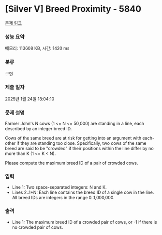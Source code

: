 # [Silver V] Breed Proximity - 5840 

[문제 링크](https://www.acmicpc.net/problem/5840) 

### 성능 요약

메모리: 113608 KB, 시간: 1420 ms

### 분류

구현

### 제출 일자

2025년 1월 24일 18:04:10

### 문제 설명

<p>Farmer John's N cows (1 <= N <= 50,000) are standing in a line, each described by an integer breed ID.</p><p>Cows of the same breed are at risk for getting into an argument with each-other if they are standing too close.  Specifically, two cows of the same breed are said to be "crowded" if their positions within the line differ by no more than K (1 <= K < N).</p><p>Please compute the maximum breed ID of a pair of crowded cows.</p>

### 입력 

 <ul><li>Line 1: Two space-separated integers: N and K.</li><li>Lines 2..1+N: Each line contains the breed ID of a single cow in the line.  All breed IDs are integers in the range 0..1,000,000.</li></ul>

### 출력 

 <ul><li>Line 1: The maximum breed ID of a crowded pair of cows, or -1 if there is no crowded pair of cows.</li></ul>

